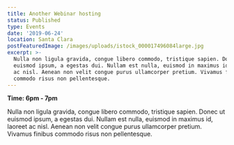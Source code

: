 ```yaml
---
title: Another Webinar hosting
status: Published
type: Events
date: '2019-06-24'
location: Santa Clara
postFeaturedImage: /images/uploads/istock_000017496084large.jpg
excerpt: >-
  Nulla non ligula gravida, congue libero commodo, tristique sapien. Donec ut
  euismod ipsum, a egestas dui. Nullam est nulla, euismod in maximus id, laoreet
  ac nisl. Aenean non velit congue purus ullamcorper pretium. Vivamus finibus
  commodo risus non pellentesque.
---
```

**Time: 6pm - 7pm**

Nulla non ligula gravida, congue libero commodo, tristique sapien. Donec ut euismod ipsum, a egestas dui. Nullam est nulla, euismod in maximus id, laoreet ac nisl. Aenean non velit congue purus ullamcorper pretium. Vivamus finibus commodo risus non pellentesque.
